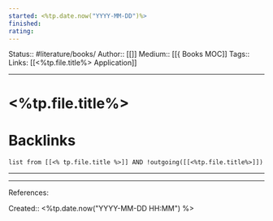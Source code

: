 ```yaml
---
started: <%tp.date.now("YYYY-MM-DD")%>
finished:
rating:
---
```

Status:: #literature/books/
Author:: [[]]
Medium:: [[{ Books MOC]]
Tags::
Links: [[<%tp.file.title%> Application]]
___
# <%tp.file.title%>
# Backlinks
```dataview
list from [[<% tp.file.title %>]] AND !outgoing([[<%tp.file.title%>]])
```
___
___
References:

Created:: <%tp.date.now("YYYY-MM-DD HH:MM") %>